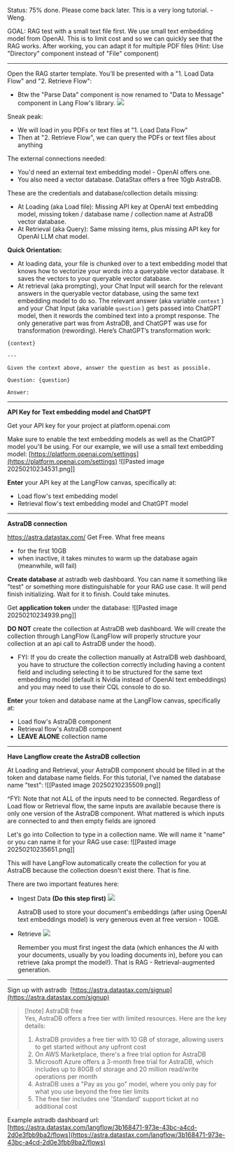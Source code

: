 Status: 75% done. Please come back later. This is a very long tutorial. - Weng.

GOAL: RAG test with a small text file first. We use small text embedding model from OpenAI. This is to limit cost and so we can quickly see that the RAG works. After working, you can adapt it for multiple PDF files (Hint: Use "Directory" component instead of "File" component)

---


Open the RAG starter template. You'll be presented with a "1. Load Data Flow" and "2. Retrieve Flow":
- Btw the "Parse Data" component is now renamed to "Data to Message" component in Lang Flow's library. 
![](KxjigDH.png)

Sneak peak:
- We will load in you PDFs or text files at "1. Load Data Flow"
- Then at "2. Retrieve Flow", we can query the PDFs or text files about anything

The external connections needed:
- You'd need an external text embedding model - OpenAI offers one.
- You also need a vector database. DataStax offers a free 10gb AstraDB.

These are the credentials and database/collection details missing:
- At Loading (aka Load file): Missing API key at OpenAI text embedding model, missing token / database name / collection name at AstraDB vector database.
- At Retrieval (aka Query): Same missing items, plus missing API key for OpenAI LLM chat model.

**Quick Orientation:**
- At loading data, your file is chunked over to a text embedding model that knows how to vectorize your words into a queryable vector database. It saves the vectors to your queryable vector database.
- At retrieval (aka prompting), your Chat Input will search for the relevant answers in the queryable vector database, using the same text embedding model to do so. The relevant answer (aka variable `context` ) and your Chat Input (aka variable `question` ) gets passed into ChatGPT model, then it rewords the combined text into a prompt response. The only generative part was from AstraDB, and ChatGPT was use for transformation (rewording). Here’s ChatGPT’s transformation work:
```
{context}

---

Given the context above, answer the question as best as possible.

Question: {question}

Answer: 
```

---

**API Key for Text embedding model and ChatGPT**

Get your API key for your project at platform.openai.com

Make sure to enable the text embedding models as well as the ChatGPT model you'll be using. For our example, we will use a small text embedding model:
[https://platform.openai.com/settings](https://platform.openai.com/settings)
![[Pasted image 20250210234531.png]]


**Enter** your API key at the LangFlow canvas, specifically at:
- Load flow's text embedding model
- Retrieval flow's text embedding model and ChatGPT model

---

**AstraDB connection**

https://astra.datastax.com/
Get Free.
What free means
- for the first 10GB
- when inactive, it takes minutes to warm up the database again (meanwhile, will fail)

**Create database** at astradb web dashboard. You can name it something like "test" or something more distinguishable for your RAG use case. It will pend finish initializing. Wait for it to finish. Could take minutes.

Get **application token** under the database:
![[Pasted image 20250210234939.png]]

**DO NOT** create the collection at AstraDB web dashboard. We will create the collection through LangFlow (LangFlow will properly structure your collection at an api call to AstraDB under the hood). 
- FYI: If you do create the collection manually at AstralDB web dashboard, you have to structure the collection correctly including having a content field and including selecting it to be structured for the same text embedding model (default is Nvidia instead of OpenAI text embeddings) and you may need to use their CQL console to do so.

**Enter** your token and database name at the LangFlow canvas, specifically at:
- Load flow's AstraDB component
- Retrieval flow's AstraDB component
- **LEAVE ALONE** collection name

---

**Have Langflow create the AstraDB collection**

At Loading and Retrieval, your AstraDB component should be filled in at the token and database name fields. For this tutorial, I've named the database name "test":
![[Pasted image 20250210235509.png]]

^FYI: Note that not ALL of the inputs need to be connected. Regardless of Load flow or Retrieval flow, the same inputs are available because there is only one version of the AstraDB component. What mattered is which inputs are connected to and then empty fields are ignored

Let's go into Collection to type in a collection name. We will name it "name" or you can name it for your RAG use case:
![[Pasted image 20250210235651.png]]

This will have LangFlow automatically create the collection for you at AstraDB because the collection doesn't exist there. That is fine.





There are two important features here:
- Ingest Data **(Do this step first)**
  ![](oUqhvYl.png)

	AstraDB used to store your document's embeddings (after using OpenAI text embeddings model) is very generous even at free version - 10GB.

- Retrieve
  ![](MkHC2x2.png)
  
  Remember you must first ingest the data (which enhances the AI with your documents, usually by you loading documents in), before you can retrieve (aka prompt the model!). That is RAG - Retrieval-augmented generation.

---

Sign up with astradb 
[https://astra.datastax.com/signup](https://astra.datastax.com/signup)  


> [!note] AstraDB free  
> Yes, AstraDB offers a free tier with limited resources. Here are the key details:
> 
> 1. AstraDB provides a free tier with 10 GB of storage, allowing users to get started without any upfront cost
> 2. On AWS Marketplace, there's a free trial option for AstraDB
> 3. Microsoft Azure offers a 3-month free trial for AstraDB, which includes up to 80GB of storage and 20 million read/write operations per month
> 4. AstraDB uses a "Pay as you go" model, where you only pay for what you use beyond the free tier limits
> 5. The free tier includes one 'Standard' support ticket at no additional cost
> 
>   

Example astradb dashboard url:
[https://astra.datastax.com/langflow/3b168471-973e-43bc-a4cd-2d0e3fbb9ba2/flows](https://astra.datastax.com/langflow/3b168471-973e-43bc-a4cd-2d0e3fbb9ba2/flows)